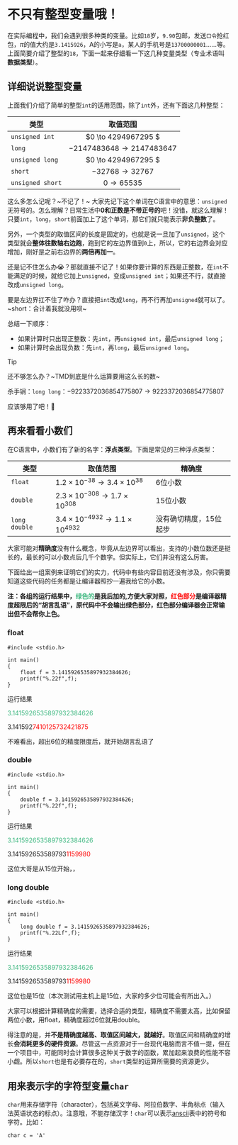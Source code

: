 # 不只有整型变量哦！

在实际编程中，我们会遇到很多种类的变量。比如`18`岁，`9.90`包邮，发送`口令`抢红包，$\pi$的值大约是`3.1415926`，A的小写是`a`，某人的手机号是`13700000001`……等。上面简要介绍了整型的`18`，下面一起来仔细看一下这几种变量类型（专业术语叫**数据类型**）。

## 详细说说整型变量

上面我们介绍了简单的整型`int`的适用范围，除了`int`外，还有下面这几种整型：

| 类型             | 取值范围                        |
| ---------------- | :-----------------------------: |
| `unsigned int`   | $0 \to 4294967295 $             |
| `long`           | $-2147483648 \to 2147483647$ |
| `unsigned long`  |$0 \to 4294967295 $             |
| `short`          | $-32768 \to 32767$               |
| `unsigned short` | $0 \to 65535$                     |

这么多怎么记呢？~不记了！~ 大家先记下这个单词在C语言中的意思：`unsigned`无符号的。怎么理解？日常生活中**0和正数是不带正号的**吧！没错，就这么理解！只要`int`，`long`，`short`前面加上了这个单词，那它们就只能表示**非负整数**了。

另外，一个类型的取值区间的长度是固定的，也就是说一旦加了`unsigned`，这个类型就会**整体往数轴右边跑**，跑到它的左边界值到`0`上，所以，它的右边界会对应增加，刚好是之前右边界的**两倍再加一**。

还是记不住怎么办😭？那就直接不记了！如果你要计算的东西是正整数，在`int`不能满足的时候，就给它加上`unsigned`，变成`unsigned int`；如果还不行，就直接改成`unsigned long`。

要是左边界扛不住了咋办？直接把`int`改成`long`，再不行再加`unsigned`就可以了。~short：合计着我就没用呗~

总结一下顺序：

- 如果计算时只出现正整数：先`int`，再`unsigned int`，最后`unsigned long`；
- 如果计算时会出现负数：先`int`，再`long`，最后`unsigned long`。

> [!TIP]
>还不够怎么办？~TMD到底是什么运算要用这么长的数~
>
>杀手锏：`long long`：$-9223372036854775807 \to 9223372036854775807$
>
>应该够用了吧！🙂

## 再来看看小数们

在C语言中，小数们有了新的名字：**浮点类型**。下面是常见的三种浮点类型：

| 类型          | 取值范围                                   | 精确度   |
| ------------- | ------------------------------------------ | -------- |
| `float`       | $1.2\times10^{-38}\to3.4\times10^{38}$     | 6位小数  |
| `double`      | $2.3\times10^{-308}\to1.7\times10^{308}$   | 15位小数 |
| `long double` | $3.4\times10^{-4932}\to1.1\times10^{4932}$ | 没有确切精度，15位起步 |

大家可能对**精确度**没有什么概念，毕竟从左边界可以看出，支持的小数位数还是挺长的，最长的可以小数点后几千个数字。但实际上，它们并没有这么厉害。

下面给出一组案例来证明它们的实力，代码中有些内容目前还没有涉及，你只需要知道这些代码的任务都是让编译器照抄一遍我给它的小数。

**注：各组的运行结果中，<font color = #42b983>绿色的</font>是我后加的,方便大家对照，<font color = red>红色部分</font>是编译器精度超限后的“胡言乱语”，原代码中不会输出绿色部分，红色部分编译器会正常输出但不会帮你上色。**

<!-- tabs:start -->

### **float**

```clike
#include <stdio.h>

int main()
{
    float f = 3.1415926535897932384626;
	printf("%.22f",f);
}
```

运行结果

<font color = #42b983>3.1415926535897932384626</font>

3.141592<font color=red>7410125732421875</font>

不难看出，超出6位的精度限度后，就开始胡言乱语了

### **double**

```clike
#include <stdio.h>

int main()
{
    double f = 3.1415926535897932384626;
	printf("%.22f",f);
}
```

运行结果

<font color = #42b983>3.1415926535897932384626</font>

3.141592653589793<font color=red>1159980</font>

这位大哥是从15位开始，，

### **long double**

```clike
#include <stdio.h>

int main()
{
    long double f = 3.1415926535897932384626;
	printf("%.22Lf",f);
}
```

运行结果

<font color = #42b983>3.1415926535897932384626</font>

3.141592653589793<font color = red>1159980</font>

这位也是15位（本次测试用主机上是15位，大家的多少位可能会有所出入。）

<!-- tabs:end -->

大家可以根据计算精确度的需要，选择合适的类型，精确度不需要太高，比如保留两位小数，用float，精确度超过6位就用double。

得注意的是，并**不是精确度越高、取值区间越大，就越好**。取值区间和精确度的增长**会消耗更多的硬件资源**。尽管这一点资源对于一台现代电脑而言不值一提，但在一个项目中，可能同时会计算很多这种关于数字的函数，累加起来浪费的性能不容小觑。所以`short`也是有必要存在的，`short`类型的运算所需要的资源更少。

## 用来表示字的**字符型变量**`char`

`char`用来存储字符（character），包括英文字母、阿拉伯数字、半角标点（输入法英语状态的标点）。注意哦，不能存储汉字！`char`可以表示[anscii](https://c.runoob.com/front-end/6318/)表中的符号和字符。比如：

```clike
char c = 'A'
```
